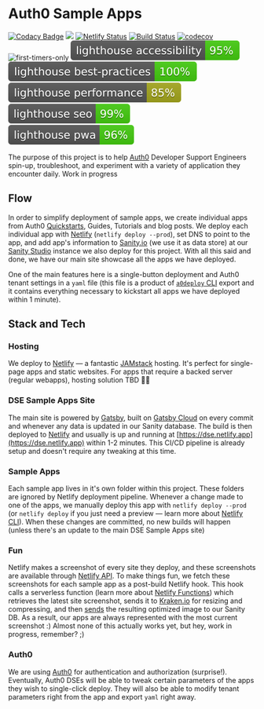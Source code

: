 # Auth0 Sample Apps

[![Codacy Badge](https://api.codacy.com/project/badge/Grade/a92a4837469d4c0a8fe947e032940a67)](https://app.codacy.com/manual/rosnovsky/auth0-example-apps?utm_source=github.com&utm_medium=referral&utm_content=rosnovsky/auth0-example-apps&utm_campaign=Badge_Grade_Dashboard) ![](https://david-dm.org/rosnovsky/auth0-example.apps.svg) [![Netlify Status](https://api.netlify.com/api/v1/badges/f91ff3d7-bb7e-41a5-b11a-fb2943beea18/deploy-status)](https://app.netlify.com/sites/dse/deploys) [![Build Status](https://travis-ci.org/rosnovsky/auth0-example-apps.svg?branch=master)](https://travis-ci.org/rosnovsky/auth0-example-apps) [![codecov](https://codecov.io/gh/rosnovsky/auth0-example-apps/branch/master/graph/badge.svg)](https://codecov.io/gh/rosnovsky/auth0-example-apps) ![first-timers-only](https://img.shields.io/badge/first--timers--only-friendly-orange.svg)
![](https://github.com/DSE-Side-Projects/auth0-example-apps/blob/master/badges/lighthouse_accessibility.svg) ![](https://github.com/DSE-Side-Projects/auth0-example-apps/blob/master/badges/lighthouse_best-practices.svg) ![](https://github.com/DSE-Side-Projects/auth0-example-apps/blob/master/badges/lighthouse_performance.svg) ![](https://github.com/DSE-Side-Projects/auth0-example-apps/blob/master/badges/lighthouse_seo.svg) ![](https://github.com/DSE-Side-Projects/auth0-example-apps/blob/master/badges/lighthouse_pwa.svg)

The purpose of this project is to help [Auth0](https://auth0.com) Developer Support Engineers spin-up, troubleshoot, and experiment with a variety of application they encounter daily. Work in progress

## Flow

In order to simplify deployment of sample apps, we create individual apps from Auth0 [Quickstarts](https://auth0.com/docs/quickstarts), Guides, Tutorials and blog posts. We deploy each individual app with [Netlify](https://netlify.com) (`netlify deploy --prod`), set DNS to point to the app, and add app's information to [Sanity.io](https://sanity.io) (we use it as data store) at our [Sanity Studio](https://dseapps.sanity.studio/desk) instance we also deploy for this project. With all this said and done, we have our main site showcase all the apps we have deployed.

One of the main features here is a single-button deployment and Auth0 tenant settings in a `yaml` file (this file is a product of [`a0deploy` CLI](https://auth0.com/docs/extensions/deploy-cli/guides/install-deploy-cli) export and it contains everything necessary to kickstart all apps we have deployed within 1 minute).

## Stack and Tech

### Hosting

We deploy to [Netlify](https://netlify.com) — a fantastic [JAMstack](https://jamstack.org) hosting. It's perfect for single-page apps and static websites. For apps that require a backed server (regular webapps), hosting solution TBD 🤷‍♂️

### DSE Sample Apps Site

The main site is powered by [Gatsby](https://gatsbyjs.org), built on [Gatsby Cloud](https://gatsbyjs.com) on every commit and whenever any data is updated in our Sanity database. The build is then deployed to [Netlify](https://netlify.com) and usually is up and running at [https://dse.netlify.app](https://dse.netlify.app) within 1-2 minutes. This CI/CD pipeline is already setup and doesn't require any tweaking at this time.

### Sample Apps

Each sample app lives in it's own folder within this project. These folders are ignored by Netlify deployment pipeline. Whenever a change made to one of the apps, we manually deploy this app with `netlify deploy --prod` (or `netlify deploy` if you just need a preview — learn more about [Netlify CLI](https://docs.netlify.com/cli/get-started/)). When these changes are committed, no new builds will happen (unless there's an update to the main DSE Sample Apps site)

### Fun

Netlify makes a screenshot of every site they deploy, and these screenshots are available through [Netlify API](https://open-api.netlify.com/). To make things fun, we fetch these screenshots for each sample app as a post-build Netlify hook. This hook calls a serverless function (learn more about [Netlify Functions](https://docs.netlify.com/functions/overview/)) which retrieves the latest site screenshot, sends it to [Kraken.io](https://kraken.io) for resizing and compressing, and then [sends](https://www.sanity.io/docs/http-api-assets) the resulting optimized image to our Sanity DB. As a result, our apps are always represented with the most current screenshot :) Almost none of this actually works yet, but hey, work in progress, remember? ;)

### Auth0

We are using [Auth0](https://auth0.com) for authentication and authorization (surprise!). Eventually, Auth0 DSEs will be able to tweak certain parameters of the apps they wish to single-click deploy. They will also be able to modify tenant parameters right from the app and export `yaml` right away.
